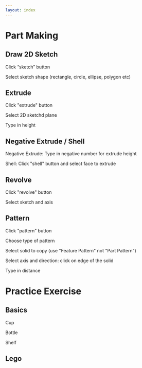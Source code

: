 ```yaml
---
layout: index
---
```


# Part Making

## Draw 2D Sketch

Click “sketch” button

Select sketch shape (rectangle, circle, ellipse, polygon etc)

## Extrude

Click "extrude" button

Select 2D sketchd plane

Type in height

## Negative Extrude / Shell

Negative Extrude: Type in negative number for extrude height

Shell: Click "shell" button and select face to extrude

## Revolve

Click "revolve" button

Select sketch and axis

## Pattern

Click "pattern" button

Choose type of pattern

Select solid to copy (use "Feature Pattern" not "Part Pattern")

Select axis and direction: click on edge of the solid

Type in distance

# Practice Exercise

## Basics

Cup

Bottle

Shelf

## Lego
